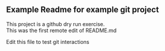## Example Readme for example git project

This project is a github dry run exercise.  
This was the first remote edit of README.md

Edit this file to test git interactions
